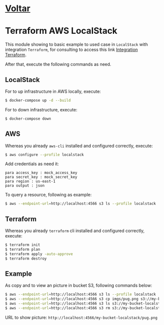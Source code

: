 # [Voltar](../README.md)

# Terraform AWS LocalStack

This module showing to basic example to used case in `LocalStack` with integration `Terraform`, for consulting to access this link [Integration Terraform](https://docs.localstack.cloud/integrations/terraform/).

After that, execute the following commands as need.

## LocalStack

For to up infrastructure in AWS locally, execute:

```sh
$ docker-compose up -d --build
```

For to down infrastructure, execute:

```sh
$ docker-compose down
```

## AWS

Whereas you already `aws-cli` installed and configured correctly, execute:

```sh
$ aws configure --profile localstack
```

Add credentials as need it:

```
para access_key : mock_access_key
para secret_key : mock_secret_key
para region : us-east-1
para output : json
```

To query a resource, following as example:

```sh
$ aws --endpoint-url=http://localhost:4566 s3 ls --profile localstack
```

## Terraform

Whereas you already `terraform` cli installed and configured correctly, execute:

```sh
$ terraform init
$ terraform plan
$ terraform apply -auto-approve
$ terraform destroy
```

## Example

As copy and to view an picture in bucket S3, following commands below:

```sh
$ aws --endpoint-url=http://localhost:4566 s3 ls --profile localstack
$ aws --endpoint-url=http://localhost:4566 s3 cp imgs/pug.png s3://my-bucket-localstack/ --profile localstack
$ aws --endpoint-url=http://localhost:4566 s3 ls s3://my-bucket-localstack --recursive --human-readable --summarize --profile localstack
$ aws --endpoint-url=http://localhost:4566 s3 rm s3://my-bucket-localstack/pug.png --profile localstack
```

URL to show picture:
`http://localhost:4566/my-bucket-localstack/pug.png`